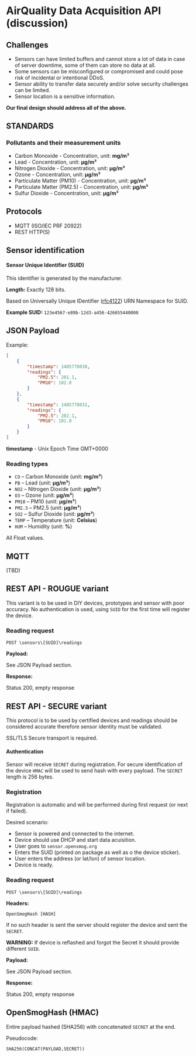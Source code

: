 # AirQuality Data Acquisition API (discussion)

## Challenges

- Sensors can have limited buffers and cannot store a lot of data in case of server downtime, some of them can store no data at all.
- Some sensors can be misconfigured or compromised and could pose risk of incidental or intentional DDoS.
- Sensor ability to transfer data securely and/or solve security challenges can be limited.
- Sensor location is a sensitive information.

**Our final design should address all of the above.**

## STANDARDS

### Pollutants and their measurement units

- Carbon Monoxide - Concentration, unit: **mg/m³**
- Lead - Concentration, unit: **µg/m³**
- Nitrogen Dioxide - Concentration, unit: **µg/m³**
- Ozone - Concentration, unit: **µg/m³**
- Particulate Matter (PM10) - Concentration, unit: **µg/m³**
- Particulate Matter (PM2.5) - Concentration, unit: **µg/m³**
- Sulfur Dioxide - Concentration, unit: **µg/m³**

## Protocols

- MQTT (ISO/IEC PRF 20922)
- REST HTTP(S)

## Sensor identification

#### Sensor Unique Identifier (SUID)

This identifier is generated by the manufacturer.

**Length:** Exactly 128 bits.

Based on Universally Unique IDentifier ([rfc4122](https://tools.ietf.org/html/rfc4122)) URN Namespace for SUID.

**Example SUID:** `123e4567-e89b-12d3-a456-426655440000`


## JSON Payload

Example:

```json
[
	{
		"timestamp": 1485778030,
		"readings": {
			"PM2.5": 201.1,
			"PM10": 102.0
		}
	},
	{
		"timestamp": 1485778031,
		"readings": {
			"PM2.5": 202.1,
			"PM10": 101.0
		}
	}
]
```

**timestamp** - Unix Epoch Time GMT+0000

### Reading types 

- `CO` – Carbon Monoxide (unit: **mg/m³**)
- `PB` – Lead (unit: **µg/m³**)
- `NO2` – Nitrogen Dioxide (unit: **µg/m³**)
- `O3` – Ozone (unit: **µg/m³**)
- `PM10` – PM10 (unit: **µg/m³**)
- `PM2.5` – PM2.5 (unit: **µg/m³**)
- `SO2` – Sulfur Dioxide (unit: **µg/m³**)
- `TEMP` – Temperature (unit: **Celsius**)
- `HUM` – Humidity (unit: **%**)

All Float values.

## MQTT

(TBD)

## REST API - ROUGUE variant

This variant is to be used in DIY devices, prototypes and sensor with poor accuracy. No authentication is used, using `SUID` for the first time will register the device.

### Reading request

`POST \sensors\[SUID]\readings`

**Payload:**

See JSON Payload section.

**Response:**

Status 200, empty response

## REST API - SECURE variant

This protocol is to be used by certified devices and readings should be considered accurate therefore sensor identity must be validated.

SSL/TLS Secure transport is required.

#### Authentication

Sensor will receive `SECRET` during registration.
For secure identification of the device `HMAC` will be used to send hash with every payload. The `SECRET` length is 256 bytes.

### Registration 

Registration is automatic and will be performed during first request (or next if failed).

Desired scenario:

- Sensor is powered and connected to the internet.
- Device should use DHCP and start data acuisition.
- User goes to `sensor.opensmog.org`
- Enters the SUID (printed on package as well as o the device sticker). 
- User enters the address (or lat/lon) of sensor location.
- Device is ready.

### Reading request

`POST \sensors\[SUID]\readings`

**Headers:**

`OpenSmogHash [HASH]`

If no such header is sent the server should register the device and sent the `SECRET`. 

**WARNING:** If device is reflashed and forgot the Secret it should provide different `SUID`.

**Payload:**

See JSON Payload section.

**Response:**

Status 200, empty response

## OpenSmogHash (HMAC)

Entire payload hashed (SHA256) with concatenated `SECRET` at the end.

Pseudocode: 

```
SHA256(CONCAT(PAYLOAD,SECRET))
```
